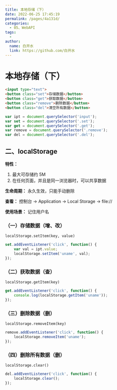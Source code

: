 ```yaml
---
title: 本地存储（下）
date: 2022-06-25 17:45:19
permalink: /pages/4a131d/
categories:
  - 05、WebAPI
tags:
  - 
author: 
  name: 白开水
  link: https://github.com/白开水
---
```

# 本地存储（下）

```html
<input type="text">
<button class="set">存储数据</button>
<button class="get">获取数据</button>
<button class="remove">删除数据</button>
<button class="del">清空所有数据</button>
```

```js
var ipt = document.querySelector('input');
var set = document.querySelector('.set');
var get = document.querySelector('.get');
var remove = document.querySelector('.remove');
var del = document.querySelector('.del');
```

## 二、localStorage

**特性：**
1. 最大可存储约 5M
2. 在任何页面，并且是同一浏览器时，可以共享数据
    
**生命周期：** 永久生效，只能手动删除

**查看：** 控制台 → Application → Local Storage → file://

**使用场景：** 记住用户名

### （一）存储数据（增、改）

`localStorage.setItem(key, value)`

```js
set.addEventListener('click', function() {
    var val = ipt.value;
    localStorage.setItem('uname', val);
});
```

### （二）获取数据（查）

`localStorage.getItem(key)`

```js
get.addEventListener('click', function() {
    console.log(localStorage.getItem('uname'));
});
```

### （三）删除数据（删）

`localStorage.removeItem(key)`

```js
remove.addEventListener('click', function() {
    localStorage.removeItem('uname');
});
```

### （四）删除所有数据（删）

`localStorage.clear()`

```js
del.addEventListener('click', function() {
    localStorage.clear();
});
```